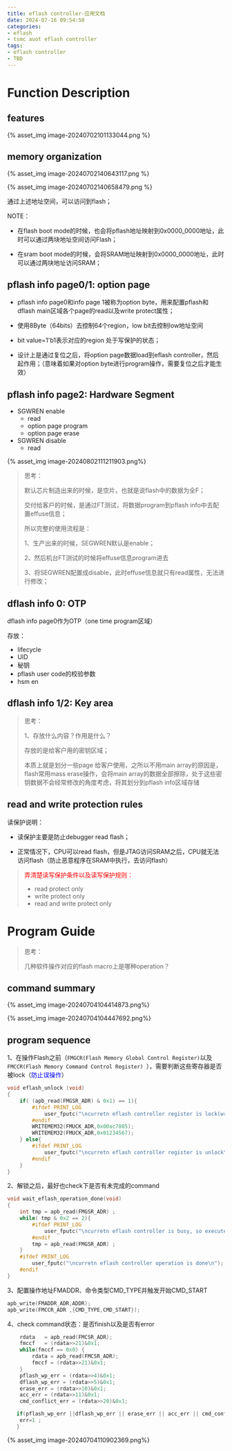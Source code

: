 ```yaml
---
title: eflash controller-应用文档
date: 2024-07-16 09:54:50
categories:
- eflash
- tsmc auot eflash controller
tags:
- eflash controller
- TBD
---
```




#  Function Description

## features

{% asset_img image-20240702101133044.png %}

## memory organization

{% asset_img image-20240702140643117.png %}

{% asset_img image-20240702140658479.png %}

通过上述地址空间，可以访问到flash；

NOTE：

- 在flash boot mode的时候，也会将pflash地址映射到0x0000_0000地址，此时可以通过两块地址空间访问Flash；

- 在sram boot mode的时候，会将SRAM地址映射到0x0000_0000地址，此时可以通过两块地址访问SRAM；

## pflash info page0/1: option page

- pflash info page0和info page 1被称为option byte，用来配置pflash和dflash main区域各个page的read以及write protect属性；

- 使用8Byte（64bits）去控制64个region，low bit去控制low地址空间
- bit value=1'b1表示对应的region 处于写保护的状态；
- 设计上是通过复位之后，将option page数据load到eflash controller，然后起作用；（意味着如果对option byte进行program操作，需要复位之后才能生效）

## pflash info page2: Hardware Segment

- SGWREN enable
  - read
  - option page program
  - option page erase
- SGWREN disable
  - read

{% asset_img image-20240802111211903.png%}

> 思考：
>
> 默认芯片制造出来的时候，是空片，也就是说flash中的数据为全F；
>
> 交付给客户的时候，是通过FT测试，将数据program到pflash info中去配置effuse信息；
>
> 所以完整的使用流程是：
>
> 1、生产出来的时候，SEGWREN默认是enable；
>
> 2、然后机台FT测试的时候将effuse信息program进去
>
> 3、将SEGWREN配置成disable，此时effuse信息就只有read属性，无法进行修改；

## dflash info 0: OTP

dflash info page0作为OTP（one time program区域）

存放：

- lifecycle
- UID
- 秘钥
- pflash user code的校验参数
- hsm en

## dflash info 1/2: Key area

> 思考：
>
> 1、存放什么内容？作用是什么？
>
> 存放的是给客户用的密钥区域；
>
> 本质上就是划分一些page 给客户使用，之所以不用main array的原因是，flash常用mass erase操作，会将main array的数据全部擦除，处于这些密钥数据不会经常修改的角度考虑，将其划分到pflash info区域存储







## read and write protection rules



读保护说明：

- 读保护主要是防止debugger read flash；

- 正常情况下，CPU可以read flash，但是JTAG访问SRAM之后，CPU就无法访问flash（防止恶意程序在SRAM中执行，去访问flash）





> <font color=red>弄清楚读写保护条件以及读写保护规则：</font>
>
> - read protect only
> - write protect only
> - read and write protect only



# Program Guide



> 思考：
>
> 几种软件操作对应的flash macro上是哪种operation？
>
> 



## command summary

{% asset_img image-20240704104414873.png%}

{% asset_img image-20240704104447692.png%}



## program sequence

1、在操作Flash之前（`FMGCR(Flash Memory Global Control Register)`以及`FMCCR(Flash Memory Command Control Register) `），需要判断这些寄存器是否被lock（<font color=blue>防止误操作</font>）

```C
void eflash_unlock (void)
{
    if( (apb_read(FMGSR_ADR) & 0x1) == 1){
        #ifdef PRINT_LOG
            user_fputc("\ncurretn eflash controller register is lock(writing protect), so execute unlock operation\n");
        #endif
        WRITEMEM32(FMUCK_ADR,0x00ac7805);
        WRITEMEM32(FMUCK_ADR,0x01234567);
    } else{
        #ifdef PRINT_LOG
            user_fputc("\ncurretn eflash controller register is unlock\n");
        #endif
    }
}
```

2、解锁之后，最好也check下是否有未完成的command

```C
void wait_eflash_operation_done(void)
{
    int tmp = apb_read(FMGSR_ADR) ;
    while( tmp & 0x2 == 2){
        #ifdef PRINT_LOG
            user_fputc("\ncurretn eflash controller is busy, so execute wait operation done \n");
        #endif
        tmp = apb_read(FMGSR_ADR) ;
    } 
    #ifdef PRINT_LOG
        user_fputc("\ncurretn eflash controller operation is done\n");
    #endif
}
```

3、配置操作地址FMADDR、命令类型CMD_TYPE并触发开始CMD_START

```C
apb_write(FMADDR_ADR,ADDR);
apb_write(FMCCR_ADR ,{CMD_TYPE,CMD_START});
```

4、check command状态：是否finish以及是否有error

```C
    rdata   = apb_read(FMCSR_ADR);
    fmccf 	= (rdata>>21)&0x1;
    while(fmccf == 0x0) {
        rdata = apb_read(FMCSR_ADR);
        fmccf = (rdata>>21)&0x1;
    }  
    pflash_wp_err = (rdata>>4)&0x1;
    dflash_wp_err = (rdata>>5)&0x1;
    erase_err = (rdata>>10)&0x1;
    acc_err = (rdata>>11)&0x1;
    cmd_conflict_err = (rdata>>20)&0x1;

   if(pflash_wp_err ||dflash_wp_err || erase_err || acc_err || cmd_conflict_err) {
    err=1 ;
   }
```

{% asset_img image-20240704110902369.png%}





